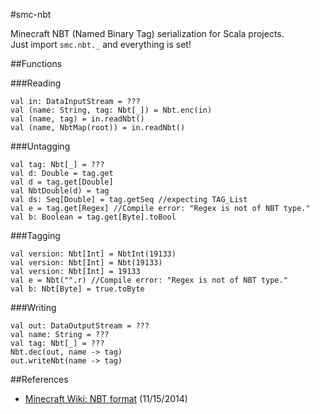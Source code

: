 #smc-nbt

Minecraft NBT (Named Binary Tag) serialization for Scala projects.<br>
Just import `smc.nbt._` and everything is set!

##Functions

###Reading

	val in: DataInputStream = ???
	val (name: String, tag: Nbt[_]) = Nbt.enc(in)
	val (name, tag) = in.readNbt()
	val (name, NbtMap(root)) = in.readNbt()

###Untagging

	val tag: Nbt[_] = ???
	val d: Double = tag.get
	val d = tag.get[Double]
	val NbtDouble(d) = tag
	val ds: Seq[Double] = tag.getSeq //expecting TAG_List
	val e = tag.get[Regex] //Compile error: "Regex is not of NBT type."
	val b: Boolean = tag.get[Byte].toBool

###Tagging

	val version: Nbt[Int] = NbtInt(19133)
	val version: Nbt[Int] = Nbt(19133)
	val version: Nbt[Int] = 19133
	val e = Nbt("".r) //Compile error: "Regex is not of NBT type."
	val b: Nbt[Byte] = true.toByte

###Writing

	val out: DataOutputStream = ???
	val name: String = ???
	val tag: Nbt[_] = ???
	Nbt.dec(out, name -> tag)
	out.writeNbt(name -> tag)

##References

- [Minecraft Wiki: NBT format](http://minecraft.gamepedia.com/NBT_format) (11/15/2014)
